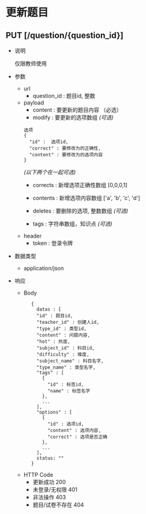 #  更新题目

## PUT [/question/{question_id}]
+ 说明

  仅限教师使用

+ 参数
   + url
     + question_id : 题目id, 整数
   + payload
     + content : 要更新的题目内容 （必选）
     + modify  : 要更新的选项数组 *(可选)*
     ```
     选项
     {
       "id" :  选项id,
       "correct" : 要修改为的正确性,
       "content" : 要修改为的选项内容
     }
     ```
     *(以下两个在一起可选)*
     + corrects : 新增选项正确性数组 [0,0,0,1]
     + contents : 新增选项内容数组 ['a', 'b', 'c', 'd']

     + deletes : 要删除的选项, 整数数组 *(可选)*

     + tags : 字符串数组，知识点 *(可选)*
   + header
     + token : 登录令牌

+ 数据类型
  + application/json

+ 响应
  + Body
  ```
        {
          datas : [
          "id" : 题目id,
          "teacher_id" : 创建人id,
          "type_id" : 类型id,
          "content" : 问题内容,
          "hot" : 热度,
          "subject_id" : 科目id,
          "difficulty" : 难度,
          "subject_name" : 科目名字,
          "type_name" : 类型名字,
          "tags" : [
            {
              "id" : 标签id,
              "name" : 标签名字
            },
            ...
          ],
          "options" : [
            {
              "id" : 选项id,
              "content" : 选项内容,
              "correct" : 选项是否正确
            },
            ...
          ],
          status: ""
        }
  ```
  + HTTP Code
    + 更新成功 200
    + 未登录/无权限 401
    + 非法操作 403
    + 题目/试卷不存在 404
